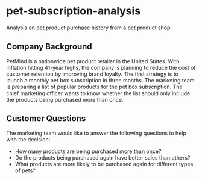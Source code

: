 # pet-subscription-analysis
Analysis on pet product purchase history from a pet product shop

## Company Background
PetMind is a nationwide pet product retailer in the United States. With inflation hitting 41-year
highs, the company is planning to reduce the cost of customer retention by improving brand
loyalty. The first strategy is to launch a monthly pet box subscription in three months.
The marketing team is preparing a list of popular products for the pet box subscription. The
chief marketing officer wants to know whether the list should only include the products being
purchased more than once.
## Customer Questions
The marketing team would like to answer the following questions to help with the decision:
* How many products are being purchased more than once?
* Do the products being purchased again have better sales than others?
* What products are more likely to be purchased again for different types of pets?
